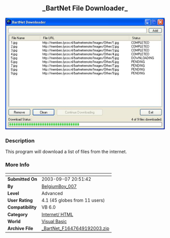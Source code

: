 ﻿<div align="center">

## \_BartNet File Downloader\_

<img src="PIC20039191350242474.JPG">
</div>

### Description

This program will download a list of files from the internet.
 
### More Info
 


<span>             |<span>
---                |---
**Submitted On**   |2003-09-07 20:51:42
**By**             |[BelgiumBoy\_007](https://github.com/Planet-Source-Code/PSCIndex/blob/master/ByAuthor/belgiumboy-007.md)
**Level**          |Advanced
**User Rating**    |4.1 (45 globes from 11 users)
**Compatibility**  |VB 6\.0
**Category**       |[Internet/ HTML](https://github.com/Planet-Source-Code/PSCIndex/blob/master/ByCategory/internet-html__1-34.md)
**World**          |[Visual Basic](https://github.com/Planet-Source-Code/PSCIndex/blob/master/ByWorld/visual-basic.md)
**Archive File**   |[\_BartNet\_F1647649192003\.zip](https://github.com/Planet-Source-Code/belgiumboy-007-bartnet-file-downloader__1-48632/archive/master.zip)








